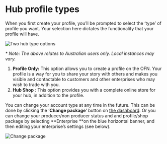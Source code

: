 # Hub profile types

When you first create your profile, you’ll be prompted to select the ‘type’ of profile you want. Your selection here dictates the functionality that your profile will have.

![](https://openfoodnetwork.org/wp-content/uploads/2015/05/Two-hub-types.png "Two hub type options")



_\* Note: The above relates to Australian users only. Local instances may vary._

1. **Profile Only:**
    This option allows you to create a profile on the OFN. Your profile is a way for you to share your story with others and makes you visible and contactable to customers and other enterprises who may wish to trade with you.
2. **Hub Shop**
   : This option provides you with a complete online store for your hub, in addition to the profile.

You can change your account type at any time in the future. This can be done by clicking the ‘**Change package**‘ button on [the dashboard](/the-dashboard.md). Or you can change your producer/non producer status and and profile/shop package by selecting **Enterprise **on the blue horizontal banner, and then editing your enterprise’s settings \(see below\).

![](https://openfoodnetwork.org/wp-content/uploads/2015/05/Change-package.png "Change package")

